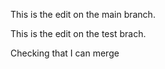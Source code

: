 This is the edit on the main branch.

This is the edit on the test brach.

Checking that I can merge